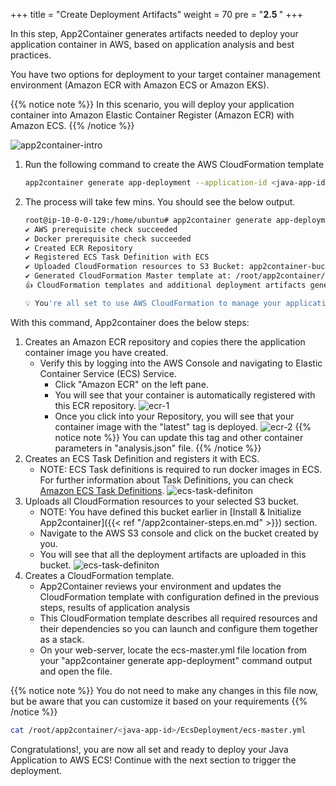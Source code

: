 +++
title = "Create Deployment Artifacts"
weight = 70
pre = "<b>2.5 </b>"
+++

In this step, App2Container generates artifacts needed to deploy your application container in AWS, based on application analysis and best practices.

You have two options for deployment to your target container management environment (Amazon ECR with Amazon ECS or Amazon EKS).

{{% notice note %}}
In this scenario, you will deploy your application container into Amazon Elastic Container Register (Amazon ECR) with Amazon ECS.
{{% /notice %}}  

![app2container-intro](/create-deployment-artifacts/create-deployment-overview.png)

1. Run the following command to create the AWS CloudFormation template

    ```bash
    app2container generate app-deployment --application-id <java-app-id>
    ```

2. The process will take few mins. You should see the below output.

    ```bash
    root@ip-10-0-0-129:/home/ubuntu# app2container generate app-deployment --application-id java-tomcat-21fb1eb0
    ✔ AWS prerequisite check succeeded
    ✔ Docker prerequisite check succeeded
    ✔ Created ECR Repository
    ✔ Registered ECS Task Definition with ECS
    ✔ Uploaded CloudFormation resources to S3 Bucket: app2container-bucket-0121
    ✔ Generated CloudFormation Master template at: /root/app2container/java-tomcat-6c144e52/EcsDeployment/ecs-master.yml
    👍 CloudFormation templates and additional deployment artifacts generated successfully for application java-tomcat-21fb1eb0

    💡 You're all set to use AWS CloudFormation to manage your application stack.
    ```

With this command, App2container does the below steps:

1. Creates an Amazon ECR repository and copies there the application container image you have created.  
   - Verify this by logging into the AWS Console and navigating to Elastic Container Service (ECS) Service.
     - Click "Amazon ECR" on the left pane.
     - You will see that your container is automatically registered with this ECR repository.
     ![ecr-1](/create-deployment-artifacts/deployment-ecr.png)
     - Once you click into your Repository, you will see that your container image with the "latest" tag is deployed.
     ![ecr-2](/create-deployment-artifacts/deployment-ecr-2.png)
{{% notice note %}}
You can update this tag and other container parameters in "analysis.json" file.
{{% /notice %}}  
2. Creates an ECS Task Definition and registers it with ECS.
    - NOTE: ECS Task definitions is required to run docker images in ECS. For further information about Task Definitions, you can check <a href="https://docs.aws.amazon.com/AmazonECS/latest/developerguide/task_definitions.html" target="_blank">Amazon ECS Task Definitions</a>.
    ![ecs-task-definiton](/create-deployment-artifacts/deployment-task-definition.png)
3. Uploads all CloudFormation resources to your selected S3 bucket.
    - NOTE: You have defined this bucket earlier in  [Install & Initialize App2container]({{< ref "/app2container-steps.en.md" >}}) section.
    - Navigate to the AWS S3 console and click on the bucket created by you.
    - You will see that all the deployment artifacts are uploaded in this bucket.
        ![ecs-task-definiton](/create-deployment-artifacts/deployment-s3-bucket.png)
4. Creates a CloudFormation template.
    - App2Container reviews your environment and updates the CloudFormation template with configuration defined in the previous steps, results of application analysis
    - This CloudFormation template describes all required resources and their dependencies so you can launch and configure them together as a stack.
    - On your web-server, locate the ecs-master.yml file location from your "app2container generate app-deployment" command output and open the file.

{{% notice note %}}
You do not need to make any changes in this file now, but be aware that you can customize it based on your requirements
{{% /notice %}}  

```bash
cat /root/app2container/<java-app-id>/EcsDeployment/ecs-master.yml
```

Congratulations!, you are now all set and ready to deploy your Java Application to AWS ECS! Continue with the next section to trigger the deployment.
